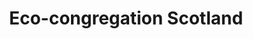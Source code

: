 ---
layout: link
link_url: https://www.ecocongregationscotland.org/
title: Eco-congregation Scotland
source: Eco-congregation Scotland
card: 
petal: Build A Movement
task: Join Eco-Congregation Scotland
---